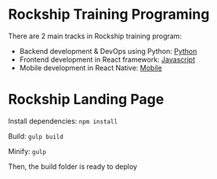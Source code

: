 # Rockship Training Programing

There are 2 main tracks in Rockship training program:
- Backend development & DevOps using Python: [Python](./python)
- Frontend development in React framework: [Javascript](./js)
- Mobile development in React Native: [Mobile](./mobile)

# Rockship Landing Page
Install dependencies:
`npm install`

Build:
`gulp build`

Minify:
`gulp`

Then, the build folder is ready to deploy
